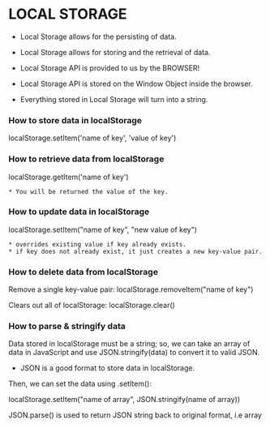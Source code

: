 # LOCAL STORAGE

* Local Storage allows for the persisting of data. 

* Local Storage allows for storing and the retrieval of data. 

* Local Storage API is provided to us by the BROWSER! 

* Local Storage API is stored on the Window Object inside the browser. 

* Everything stored in Local Storage will turn into a string. 

### How to store data in localStorage

localStorage.setItem('name of key', 'value of key')


### How to retrieve data from localStorage

localStorage.getItem('name of key')

    * You will be returned the value of the key. 


### How to update data in localStorage

localStorage.setItem("name of key", "new value of key")

    * overrides existing value if key already exists.
    * if key does not already exist, it just creates a new key-value pair. 


### How to delete data from localStorage

Remove a single key-value pair:
    localStorage.removeItem("name of key")

Clears out all of localStorage:
    localStorage.clear()


### How to parse & stringify data 

Data stored in localStorage must be a string; so, we can take an array of data in JavaScript and use JSON.stringify(data) to convert it to valid JSON. 

* JSON is a good format to store data in localStorage.

Then, we can set the data using .setItem():

localStorage.setItem("name of array", JSON.stringify(name of array))


JSON.parse() is used to return JSON string back to original format, i.e array

